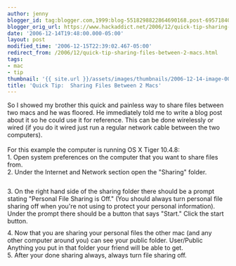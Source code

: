 ```yaml
---
author: jenny
blogger_id: tag:blogger.com,1999:blog-5518298822864690168.post-6957184030805343156
blogger_orig_url: https://www.hackaddict.net/2006/12/quick-tip-sharing-files-between-2-macs.html
date: '2006-12-14T19:48:00.000-05:00'
layout: post
modified_time: '2006-12-15T22:39:02.467-05:00'
redirect_from: /2006/12/quick-tip-sharing-files-between-2-macs.html
tags:
- mac
- tip
thumbnail: '{{ site.url }}/assets/images/thumbnails/2006-12-14-image-0000.jpg'
title: 'Quick Tip:  Sharing Files Between 2 Macs'
---
```


So I showed my brother this quick and painless way to share files between two macs and he was floored.  He immediately told me to write a blog post about it so he could use it for reference.  This can be done wirelessly or wired (if you do it wired just run a regular network cable between the two computers).<br/><br/>For this example the computer is running OS X Tiger 10.4.8:<br/>1.  Open system preferences on the computer that you want to share files from.<br/>2. Under the Internet and Network section open the "Sharing" folder.<br/><img alt="" border="0" id="BLOGGER_PHOTO_ID_5008550782601070818" src="{{ site.url }}/assets/images/2006-12-14-image-0000.jpg" style="margin: 0px auto 10px; display: block; text-align: center; "/><br/>3.  On the right hand side of the sharing folder there should be a prompt stating "Personal File Sharing is Off."  (You should always turn personal file sharing off when you're not using to protect your personal information).  Under the prompt there should be a button that says "Start."  Click the start button.<br/><img alt="" border="0" id="BLOGGER_PHOTO_ID_5008551461205903602" src="{{ site.url }}/assets/images/2006-12-14-image-0001.jpg" style="margin: 0px auto 10px; display: block; text-align: center; "/>4. Now that you are sharing your personal files the other mac (and any other computer around you) can see your public folder.  User/Public  Anything you put in that folder your friend will be able to get.<br/>5. After your done sharing always, always turn file sharing off.